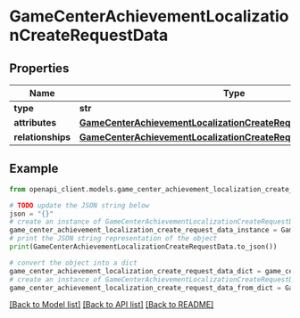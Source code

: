 # GameCenterAchievementLocalizationCreateRequestData


## Properties

Name | Type | Description | Notes
------------ | ------------- | ------------- | -------------
**type** | **str** |  | 
**attributes** | [**GameCenterAchievementLocalizationCreateRequestDataAttributes**](GameCenterAchievementLocalizationCreateRequestDataAttributes.md) |  | 
**relationships** | [**GameCenterAchievementLocalizationCreateRequestDataRelationships**](GameCenterAchievementLocalizationCreateRequestDataRelationships.md) |  | 

## Example

```python
from openapi_client.models.game_center_achievement_localization_create_request_data import GameCenterAchievementLocalizationCreateRequestData

# TODO update the JSON string below
json = "{}"
# create an instance of GameCenterAchievementLocalizationCreateRequestData from a JSON string
game_center_achievement_localization_create_request_data_instance = GameCenterAchievementLocalizationCreateRequestData.from_json(json)
# print the JSON string representation of the object
print(GameCenterAchievementLocalizationCreateRequestData.to_json())

# convert the object into a dict
game_center_achievement_localization_create_request_data_dict = game_center_achievement_localization_create_request_data_instance.to_dict()
# create an instance of GameCenterAchievementLocalizationCreateRequestData from a dict
game_center_achievement_localization_create_request_data_from_dict = GameCenterAchievementLocalizationCreateRequestData.from_dict(game_center_achievement_localization_create_request_data_dict)
```
[[Back to Model list]](../README.md#documentation-for-models) [[Back to API list]](../README.md#documentation-for-api-endpoints) [[Back to README]](../README.md)



